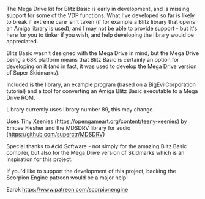 The Mega Drive kit for Blitz Basic is early in development, and is missing support for some of the VDP functions. What I've developed so far is likely to break if extreme care isn't taken (if for example a Blitz library that opens an Amiga library is used), and I may not be able to provide support - but it's here for you to tinker if you wish, and help developing the library would be appreciated.

Blitz Basic wasn't designed with the Mega Drive in mind, but the Mega Drive being a 68K platform means that Blitz Basic is certainly an option for developing on it (and in fact, it was used to develop the Mega Drive version of Super Skidmarks).

Included is the library, an example program (based on a BigEvilCorporation tutorial) and a tool for converting an Amiga Blitz Basic executable to a Mega Drive ROM.

Library currently uses library number 89, this may change.

Uses Tiny Xeenies (https://opengameart.org/content/teeny-xeenies) by Emcee Flesher and the MDSDRV library for audio (https://github.com/superctr/MDSDRV)


Special thanks to Acid Software - not simply for the amazing Blitz Basic compiler, but also for the Mega Drive version of Skidmarks which is an inspiration for this project.


If you'd like to support the development of this project, backing the Scorpion Engine patreon would be a major help!

Earok
https://www.patreon.com/scorpionengine
